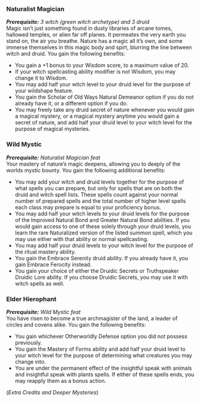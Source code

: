 ### Naturalist Magician 
***Prerequisite:** 3 witch (green witch archetype) and 3 druid* <br>
Magic isn’t just something found in dusty libraries of arcane tomes, hallowed temples, or alien far off planes. It permeates the very earth you stand on, the air you breathe. Nature has a magic all it’s own, and some immerse themselves in this magic body and spirt, blurring the line between witch and druid. You gain the following benefits: 
- You gain a +1 bonus to your Wisdom score, to a maximum value of 20. 
- If your witch spellcasting ability modifier is not Wisdom, you may change it to Wisdom. 
- You may add half your witch level to your druid level for the purpose of your wildshape feature. 
- You gain the Scholar of Old Ways Natural Demeanor option if you do not already have it, or a different option if you do. 
- You may freely take any druid secret of nature whenever you would gain a magical mystery, or a magical mystery anytime you would gain a secret of nature, and add half your druid level to your witch level for the purpose of magical mysteries. 

### Wild Mystic 
***Prerequisite:** Naturalist Magician feat* <br>
Your mastery of nature’s magic deepens, allowing you to deeply of the worlds mystic bounty. You gain the following additional benefits: 
- You may add your witch and druid levels together for the purpose of what spells you can prepare, but only for spells that are on both the druid and witch spell lists. These spells count against your normal number of prepared spells and the total number of higher level spells each class may prepare is equal to your proficiency bonus. 
- You may add half your witch levels to your druid levels for the purpose of the Improved Natural Bond and Greater Natural Bond abilities. If you would gain access to one of these solely through your druid levels, you learn the rare Naturalized version of the listed summon spell, which you may use either with that ability or normal spellcasting. 
- You may add half your druid levels to your witch level for the purpose of the ritual mastery ability. 
- You gain the Embrace Serenity druid ability. If you already have it, you gain Embrace Ferocity instead. 
- You gain your choice of either the Druidic Secrets or Truthspeaker Druidic Lore ability. If you choose Druidic Secrets, you may use it with witch spells as well. 

### Elder Hierophant 
***Prerequisite:** Wild Mystic feat* <br>
You have risen to become a true archmagister of the land, a leader of circles and covens alike. You gain the following benefits: 
- You gain whichever Otherworldly Defense option you did not possess previously. 
- You gain the Mastery of Forms ability and add half your druid level to your witch level for the purpose of determining what creatures you may change into. 
- You are under the permanent effect of the insightful speak with animals and insightful speak with plants spells. If either of these spells ends, you may reapply them as a bonus action.

(*Extra Credits and Deeper Mysteries*)